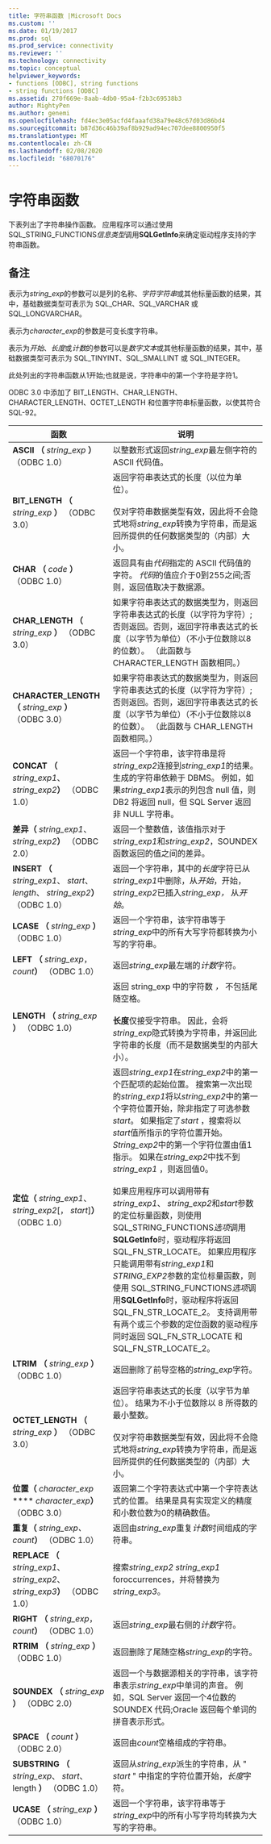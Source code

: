 ```yaml
---
title: 字符串函数 |Microsoft Docs
ms.custom: ''
ms.date: 01/19/2017
ms.prod: sql
ms.prod_service: connectivity
ms.reviewer: ''
ms.technology: connectivity
ms.topic: conceptual
helpviewer_keywords:
- functions [ODBC], string functions
- string functions [ODBC]
ms.assetid: 270f669e-8aab-4db0-95a4-f2b3c69538b3
author: MightyPen
ms.author: genemi
ms.openlocfilehash: fd4ec3e05acfd4faaafd38a79e48c67d03d86bd4
ms.sourcegitcommit: b87d36c46b39af8b929ad94ec707dee8800950f5
ms.translationtype: MT
ms.contentlocale: zh-CN
ms.lasthandoff: 02/08/2020
ms.locfileid: "68070176"
---
```

# <a name="string-functions"></a>字符串函数
下表列出了字符串操作函数。 应用程序可以通过使用 SQL_STRING_FUNCTIONS*信息类型*调用**SQLGetInfo**来确定驱动程序支持的字符串函数。  
  
## <a name="remarks"></a>备注  
 表示为*string_exp*的参数可以是列的名称、*字符字符串*或其他标量函数的结果，其中，基础数据类型可表示为 SQL_CHAR、SQL_VARCHAR 或 SQL_LONGVARCHAR。  
  
 表示为*character_exp*的参数是可变长度字符串。  
  
 表示为*开始*、*长度*或*计数*的参数可以是*数字文本*或其他标量函数的结果，其中，基础数据类型可表示为 SQL_TINYINT、SQL_SMALLINT 或 SQL_INTEGER。  
  
 此处列出的字符串函数从1开始;也就是说，字符串中的第一个字符是字符1。  
  
 ODBC 3.0 中添加了 BIT_LENGTH、CHAR_LENGTH、CHARACTER_LENGTH、OCTET_LENGTH 和位置字符串标量函数，以使其符合 SQL-92。  
  
|函数|说明|  
|--------------|-----------------|  
|**ASCII （** _string_exp_ **）** （ODBC 1.0）|以整数形式返回*string_exp*最左侧字符的 ASCII 代码值。|  
|**BIT_LENGTH （** _string_exp_ **）** （ODBC 3.0）|返回字符串表达式的长度（以位为单位）。<br /><br /> 仅对字符串数据类型有效，因此将不会隐式地将*string_exp*转换为字符串，而是返回所提供的任何数据类型的（内部）大小。|  
|**CHAR （** _code_ **）** （ODBC 1.0）|返回具有由*代码*指定的 ASCII 代码值的字符。 *代码*的值应介于0到255之间;否则，返回值取决于数据源。|  
|**CHAR_LENGTH （** _string_exp_ **）** （ODBC 3.0）|如果字符串表达式的数据类型为，则返回字符串表达式的长度（以字符为字符）; 否则返回。否则，返回字符串表达式的长度（以字节为单位）（不小于位数除以8的位数）。 （此函数与 CHARACTER_LENGTH 函数相同。）|  
|**CHARACTER_LENGTH （** _string_exp_ **）** （ODBC 3.0）|如果字符串表达式的数据类型为，则返回字符串表达式的长度（以字符为字符）; 否则返回。否则，返回字符串表达式的长度（以字节为单位）（不小于位数除以8的位数）。 （此函数与 CHAR_LENGTH 函数相同。）|  
|**CONCAT （** _string_exp1_、_string_exp2_**）** （ODBC 1.0）|返回一个字符串，该字符串是将*string_exp2*连接到*string_exp1*的结果。 生成的字符串依赖于 DBMS。 例如，如果*string_exp1*表示的列包含 null 值，则 DB2 将返回 null，但 SQL Server 返回非 NULL 字符串。|  
|**差异（** _string_exp1_、_string_exp2_**）** （ODBC 2.0）|返回一个整数值，该值指示对于*string_exp1*和*string_exp2*，SOUNDEX 函数返回的值之间的差异。|  
|**INSERT （** _string_exp1_、 *start*、 *length*、 _string_exp2_**）** （ODBC 1.0）|返回一个字符串，其中的*长度*字符已从*string_exp1*中删除，从*开始*，开始， *string_exp2*已插入*string_exp，* 从*开始*。|  
|**LCASE （** _string_exp_ **）** （ODBC 1.0）|返回一个字符串，该字符串等于*string_exp*中的所有大写字符都转换为小写的字符串。|  
|**LEFT （** _string_exp_， _count_**）** （ODBC 1.0）|返回*string_exp*最左端的*计数*字符。|  
|**LENGTH （** _string_exp_ **）** （ODBC 1.0）|返回 string_exp 中的字符数 *，* 不包括尾随空格。<br /><br /> **长度**仅接受字符串。 因此，会将*string_exp*隐式转换为字符串，并返回此字符串的长度（而不是数据类型的内部大小）。|  
|**定位（** _string_exp1_、 *string_exp2*[， *start*]**）** （ODBC 1.0）|返回*string_exp1*在*string_exp2*中的第一个匹配项的起始位置。 搜索第一次出现的*string_exp1*将以*string_exp2*中的第一个字符位置开始，除非指定了可选参数*start*。 如果指定了*start* ，搜索将以*start*值所指示的字符位置开始。 *String_exp2*中的第一个字符位置由值1指示。 如果在*string_exp2*中找不到*string_exp1* ，则返回值0。<br /><br /> 如果应用程序可以调用带有*string_exp1*、 *string_exp2*和*start*参数的定位标量函数，则使用 SQL_STRING_FUNCTIONS*选项*调用**SQLGetInfo**时，驱动程序将返回 SQL_FN_STR_LOCATE。 如果应用程序只能调用带有*string_exp1*和*STRING_EXP2*参数的定位标量函数，则使用 SQL_STRING_FUNCTIONS*选项*调用**SQLGetInfo**时，驱动程序将返回 SQL_FN_STR_LOCATE_2。 支持调用带有两个或三个参数的定位函数的驱动程序同时返回 SQL_FN_STR_LOCATE 和 SQL_FN_STR_LOCATE_2。|  
|**LTRIM （** _string_exp_ **）** （ODBC 1.0）|返回删除了前导空格的*string_exp*字符。|  
|**OCTET_LENGTH （** _string_exp_ **）** （ODBC 3.0）|返回字符串表达式的长度（以字节为单位）。 结果为不小于位数除以 8 所得数的最小整数。<br /><br /> 仅对字符串数据类型有效，因此将不会隐式地将*string_exp*转换为字符串，而是返回所提供的任何数据类型的（内部）大小。|  
|**位置（** _character_exp_ **** _character_exp_**）** （ODBC 3.0）|返回第二个字符表达式中第一个字符表达式的位置。 结果是具有实现定义的精度和小数位数为0的精确数值。|  
|**重复（** _string_exp、_ _count_**）** （ODBC 1.0）|返回由*string_exp*重复*计数*时间组成的字符串。|  
|**REPLACE （** _string_exp1_、 *string_exp2*、 _string_exp3_**）** （ODBC 1.0）|搜索*string_exp2* *string_exp1* foroccurrences，并将替换为*string_exp3*。|  
|**RIGHT （** _string_exp_， _count_**）** （ODBC 1.0）|返回*string_exp*最右侧的*计数*字符。|  
|**RTRIM （** _string_exp_ **）** （ODBC 1.0）|返回删除了尾随空格*string_exp*的字符。|  
|**SOUNDEX （** _string_exp_ **）** （ODBC 2.0）|返回一个与数据源相关的字符串，该字符串表示*string_exp*中单词的声音。 例如，SQL Server 返回一个4位数的 SOUNDEX 代码;Oracle 返回每个单词的拼音表示形式。|  
|**SPACE （** _count_ **）** （ODBC 2.0）|返回由*count*空格组成的字符串。|  
|**SUBSTRING （** _string_exp_、 *start*、length **）** （ODBC 1.0）|返回从*string_exp*派生的字符串，从 " *start* " 中指定的字符位置开始，*长度*字符。|  
|**UCASE （** _string_exp_ **）** （ODBC 1.0）|返回一个字符串，该字符串等于*string_exp*中的所有小写字符均转换为大写的字符串。|
